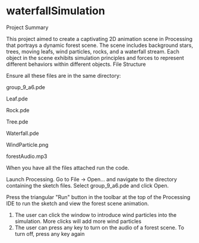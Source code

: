 # waterfallSimulation

Project Summary

This project aimed to create a captivating 2D animation scene in Processing that portrays a dynamic forest scene. The scene includes background stars, trees, moving leafs, wind particles, rocks, and a waterfall stream. Each object in the scene exhibits simulation principles and forces to represent different behaviors within different objects.
File Structure

Ensure all these files are in the same directory:

group_9_a6.pde

Leaf.pde

Rock.pde

Tree.pde

Waterfall.pde

WindParticle.png

forestAudio.mp3

When you have all the files attached run the code. 

Launch Processing.
Go to File -> Open... and navigate to the directory containing the sketch files.
Select group_9_a6.pde and click Open.

Press the triangular "Run" button in the toolbar at the top of the Processing IDE to run the sketch and view the forest scene animation.

1. The user can click the window to introduce wind particles into the simulation. More clicks will add more wind particles
2. The user can press any key to turn on the audio of a forest scene. To turn off, press any key again

